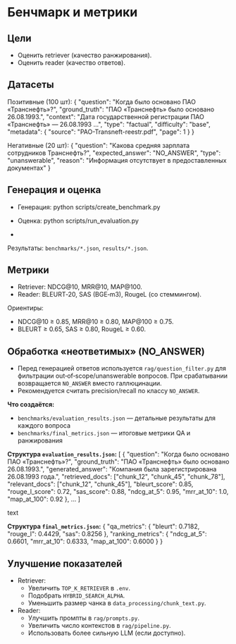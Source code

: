 # Бенчмарк и метрики

## Цели
- Оценить retriever (качество ранжирования).
- Оценить reader (качество ответов).

## Датасеты
Позитивные (100 шт):
{
"question": "Когда было основано ПАО «Транснефть»?",
"ground_truth": "ПАО «Транснефть» было основано 26.08.1993.",
"context": "Дата государственной регистрации ПАО «Транснефть» — 26.08.1993 ...",
"type": "factual",
"difficulty": "base",
"metadata": { "source": "PAO-Transneft-reestr.pdf", "page": 1 }
}

Негативные (20 шт):
{
"question": "Какова средняя зарплата сотрудников Транснефть?",
"expected_answer": "NO_ANSWER",
"type": "unanswerable",
"reason": "Информация отсутствует в предоставленных документах"
}

## Генерация и оценка
- Генерация:
python scripts/create_benchmark.py

- Оценка:
python scripts/run_evaluation.py
- 
Результаты: `benchmarks/*.json`, `results/*.json`.

## Метрики
- Retriever: NDCG@10, MRR@10, MAP@100.
- Reader: BLEURT‑20, SAS (BGE‑m3), RougeL (со стеммингом).

Ориентиры:
- NDCG@10 ≥ 0.85, MRR@10 ≥ 0.80, MAP@100 ≥ 0.75.
- BLEURT ≥ 0.65, SAS ≥ 0.80, RougeL ≥ 0.60.

## Обработка «неответимых» (NO_ANSWER)
- Перед генерацией ответов используется `rag/question_filter.py` для фильтрации out‑of‑scope/unanswerable вопросов. При срабатывании возвращается `NO_ANSWER` вместо галлюцинации.
- Рекомендуется считать precision/recall по классу `NO_ANSWER`.

**Что создаётся:**
- `benchmarks/evaluation_results.json` — детальные результаты для каждого вопроса
- `benchmarks/final_metrics.json` — итоговые метрики QA и ранжирования

**Структура `evaluation_results.json`:**
[
{
"question": "Когда было основано ПАО «Транснефть»?",
"ground_truth": "ПАО «Транснефть» было основано 26.08.1993.",
"generated_answer": "Компания была зарегистрирована 26.08.1993 года.",
"retrieved_docs": ["chunk_12", "chunk_45", "chunk_78"],
"relevant_docs": ["chunk_12", "chunk_45"],
"bleurt_score": 0.85,
"rouge_l_score": 0.72,
"sas_score": 0.88,
"ndcg_at_5": 0.95,
"mrr_at_10": 1.0,
"map_at_100": 0.92
},
...
]

text

**Структура `final_metrics.json`:**
{
"qa_metrics": {
"bleurt": 0.7182,
"rouge_l": 0.4429,
"sas": 0.8256
},
"ranking_metrics": {
"ndcg_at_5": 0.6601,
"mrr_at_10": 0.6333,
"map_at_100": 0.6000
}
}

## Улучшение показателей
- Retriever:
  - Увеличить `TOP_K_RETRIEVER` в `.env`.
  - Подобрать `HYBRID_SEARCH_ALPHA`.
  - Уменьшить размер чанка в `data_processing/chunk_text.py`.
- Reader:
  - Улучшить промпты в `rag/prompts.py`.
  - Увеличить число контекстов в `rag/pipeline.py`.
  - Использовать более сильную LLM (если доступно).